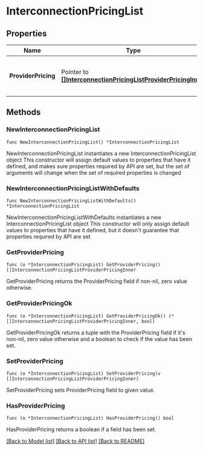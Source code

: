 # InterconnectionPricingList

## Properties

Name | Type | Description | Notes
------------ | ------------- | ------------- | -------------
**ProviderPricing** | Pointer to [**[]InterconnectionPricingListProviderPricingInner**](InterconnectionPricingListProviderPricingInner.md) | Pricing information per connection provider. | [optional] 

## Methods

### NewInterconnectionPricingList

`func NewInterconnectionPricingList() *InterconnectionPricingList`

NewInterconnectionPricingList instantiates a new InterconnectionPricingList object
This constructor will assign default values to properties that have it defined,
and makes sure properties required by API are set, but the set of arguments
will change when the set of required properties is changed

### NewInterconnectionPricingListWithDefaults

`func NewInterconnectionPricingListWithDefaults() *InterconnectionPricingList`

NewInterconnectionPricingListWithDefaults instantiates a new InterconnectionPricingList object
This constructor will only assign default values to properties that have it defined,
but it doesn't guarantee that properties required by API are set

### GetProviderPricing

`func (o *InterconnectionPricingList) GetProviderPricing() []InterconnectionPricingListProviderPricingInner`

GetProviderPricing returns the ProviderPricing field if non-nil, zero value otherwise.

### GetProviderPricingOk

`func (o *InterconnectionPricingList) GetProviderPricingOk() (*[]InterconnectionPricingListProviderPricingInner, bool)`

GetProviderPricingOk returns a tuple with the ProviderPricing field if it's non-nil, zero value otherwise
and a boolean to check if the value has been set.

### SetProviderPricing

`func (o *InterconnectionPricingList) SetProviderPricing(v []InterconnectionPricingListProviderPricingInner)`

SetProviderPricing sets ProviderPricing field to given value.

### HasProviderPricing

`func (o *InterconnectionPricingList) HasProviderPricing() bool`

HasProviderPricing returns a boolean if a field has been set.


[[Back to Model list]](../README.md#documentation-for-models) [[Back to API list]](../README.md#documentation-for-api-endpoints) [[Back to README]](../README.md)


